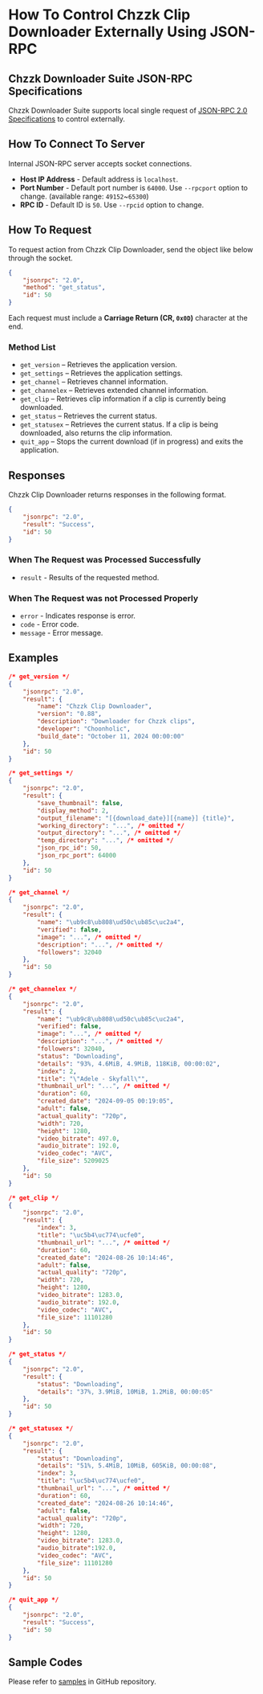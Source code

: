 # How To Control Chzzk Clip Downloader Externally Using JSON-RPC

## Chzzk Downloader Suite JSON-RPC Specifications
Chzzk Downloader Suite supports local single request of [JSON-RPC 2.0 Specifications](https://www.jsonrpc.org/specification) to control externally.

## How To Connect To Server
Internal JSON-RPC server accepts socket connections.

* **Host IP Address** - Default address is `localhost`.
* **Port Number** - Default port number is `64000`. Use `--rpcport` option to change. (available range: `49152`~`65300`)
* **RPC ID** - Default ID is `50`. Use `--rpcid` option to change.

## How To Request
To request action from Chzzk Clip Downloader, send the object like below through the socket.

```json
{
    "jsonrpc": "2.0",
    "method": "get_status",
    "id": 50
}
```

Each request must include a **Carriage Return (CR, `0x0D`)** character at the end.

### Method List
* `get_version` – Retrieves the application version.
* `get_settings` – Retrieves the application settings.
* `get_channel` – Retrieves channel information.
* `get_channelex` – Retrieves extended channel information.
* `get_clip` – Retrieves clip information if a clip is currently being downloaded.
* `get_status` – Retrieves the current status.
* `get_statusex` – Retrieves the current status. If a clip is being downloaded, also returns the clip information.
* `quit_app` – Stops the current download (if in progress) and exits the application.

## Responses
Chzzk Clip Downloader returns responses in the following format.

```json
{
    "jsonrpc": "2.0",
    "result": "Success",
    "id": 50
}
```

### When The Request was Processed Successfully
* `result` - Results of the requested method.

### When The Request was not Processed Properly
* `error` - Indicates response is error.
* `code` - Error code.
* `message` - Error message.

## Examples
```json
/* get_version */
{
    "jsonrpc": "2.0",
    "result": {
        "name": "Chzzk Clip Downloader",
        "version": "0.88",
        "description": "Downloader for Chzzk clips",
        "developer": "Choonholic",
        "build_date": "October 11, 2024 00:00:00"
    },
    "id": 50
}

/* get_settings */
{
    "jsonrpc": "2.0",
    "result": {
        "save_thumbnail": false,
        "display_method": 2,
        "output_filename": "[{download_date}][{name}] {title}",
        "working_directory": "...", /* omitted */
        "output_directory": "...", /* omitted */
        "temp_directory": "...", /* omitted */
        "json_rpc_id": 50,
        "json_rpc_port": 64000
    },
    "id": 50
}

/* get_channel */
{
    "jsonrpc": "2.0",
    "result": {
        "name": "\ub9c8\ub808\ud50c\ub85c\uc2a4",
        "verified": false,
        "image": "...", /* omitted */
        "description": "...", /* omitted */
        "followers": 32040
    },
    "id": 50
}

/* get_channelex */
{
    "jsonrpc": "2.0",
    "result": {
        "name": "\ub9c8\ub808\ud50c\ub85c\uc2a4",
        "verified": false,
        "image": "...", /* omitted */
        "description": "...", /* omitted */
        "followers": 32040,
        "status": "Downloading",
        "details": "93%, 4.6MiB, 4.9MiB, 118KiB, 00:00:02",
        "index": 2,
        "title": "\"Adele - Skyfall\"",
        "thumbnail_url": "...", /* omitted */
        "duration": 60,
        "created_date": "2024-09-05 00:19:05",
        "adult": false,
        "actual_quality": "720p",
        "width": 720,
        "height": 1280,
        "video_bitrate": 497.0,
        "audio_bitrate": 192.0,
        "video_codec": "AVC",
        "file_size": 5209025
    },
    "id": 50
}

/* get_clip */
{
    "jsonrpc": "2.0",
    "result": {
        "index": 3,
        "title": "\uc5b4\uc774\ucfe0",
        "thumbnail_url": "...", /* omitted */
        "duration": 60,
        "created_date": "2024-08-26 10:14:46",
        "adult": false,
        "actual_quality": "720p",
        "width": 720,
        "height": 1280,
        "video_bitrate": 1283.0,
        "audio_bitrate": 192.0,
        "video_codec": "AVC",
        "file_size": 11101280
    },
    "id": 50
}

/* get_status */
{
    "jsonrpc": "2.0",
    "result": {
        "status": "Downloading",
        "details": "37%, 3.9MiB, 10MiB, 1.2MiB, 00:00:05"
    },
    "id": 50
}

/* get_statusex */
{
    "jsonrpc": "2.0",
    "result": {
        "status": "Downloading",
        "details": "51%, 5.4MiB, 10MiB, 605KiB, 00:00:08",
        "index": 3,
        "title": "\uc5b4\uc774\ucfe0",
        "thumbnail_url": "...", /* omitted */
        "duration": 60,
        "created_date": "2024-08-26 10:14:46",
        "adult": false,
        "actual_quality": "720p",
        "width": 720,
        "height": 1280,
        "video_bitrate": 1283.0,
        "audio_bitrate":192.0,
        "video_codec": "AVC",
        "file_size": 11101280
    },
    "id": 50
}

/* quit_app */
{
    "jsonrpc": "2.0",
    "result": "Success",
    "id": 50
}
```

## Sample Codes
Please refer to [samples](https://github.com/Choonholic/ChzzkDownloader/blob/main/samples/) in GitHub repository.
